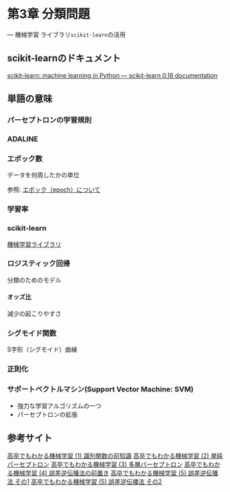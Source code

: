 # 第3章 分類問題 
— 機械学習 ライブラリ`scikit-learn`の活用

## scikit-learnのドキュメント
[scikit-learn: machine learning in Python — scikit-learn 0.18 documentation](http://scikit-learn.org/stable/)

## 単語の意味
### パーセプトロンの学習規則
### ADALINE
### エポック数
データを何周したかの単位

参照: [エポック（epoch）について](http://yutasugii.hatenablog.com/entry/2015/12/16/002617)

### 学習率

### scikit-learn
[機械学習ライブラリ](http://scikit-learn.org/stable/)

### ロジスティック回帰
分類のためのモデル
#### オッズ比
減少の起こりやすさ
### シグモイド関数
S字形（シグモイド）曲線

### 正則化

### サポートベクトルマシン(Support Vector Machine: SVM)
- 強力な学習アルゴリズムの一つ
- パーセプトロンの拡張
### 
### 
### 

## 参考サイト
[高卒でもわかる機械学習 (1) 識別関数の前知識](http://hokuts.com/2015/11/24/ml1_func/)
[高卒でもわかる機械学習 (2) 単純パーセプトロン](http://hokuts.com/2015/11/25/ml2_perceptron/)
[高卒でもわかる機械学習 (3) 多層パーセプトロン](http://hokuts.com/2015/12/04/ml3-mlp/)
[高卒でもわかる機械学習 (4) 誤差逆伝播法の前置き](http://hokuts.com/2016/05/27/pre-bp/)
[高卒でもわかる機械学習 (5) 誤差逆伝播法 その1](http://hokuts.com/2016/05/29/bp1/)
[高卒でもわかる機械学習 (5) 誤差逆伝播法 その2](http://hokuts.com/2016/10/09/bp2/)
